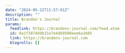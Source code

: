 ```yaml
---
date: "2024-05-22T11:57:01Z"
description: ""
title: Brandon's Journal
params:
  feedlink: https://brandons-journal.com/feed.atom
  id: 8a1f387d4db31e7e4d69508eee6a1605
  link: https://brandons-journal.com
  blogrolls: []
---
```

